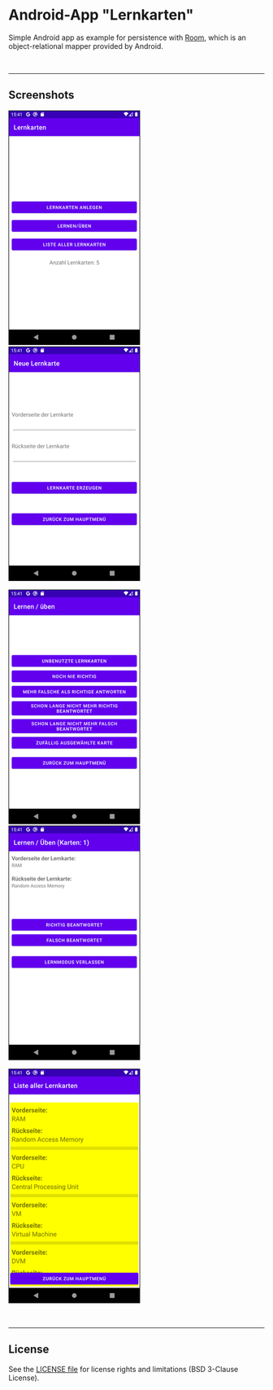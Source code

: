 # Android-App "Lernkarten" #

Simple Android app as example for persistence with [Room](https://developer.android.com/training/data-storage/room/), which is an object-relational mapper provided by Android.

<br>

----
## Screenshots ##

![Screenshot 1](screenshot_1.png)  ![Screenshot 2](screenshot_2.png)

![Screenshot 3](screenshot_3.png)  ![Screenshot 4](screenshot_4.png)

![Screenshot 5](screenshot_5.png)

<br>

----
## License ##

See the [LICENSE file](LICENSE.md) for license rights and limitations (BSD 3-Clause License).
